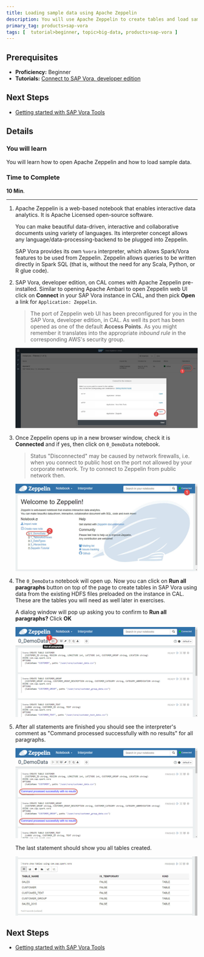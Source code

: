 ```yaml
---
title: Loading sample data using Apache Zeppelin
description: You will use Apache Zeppelin to create tables and load sample data from files already created in HDFS in SAP Vora, developer edition, on CAL.
primary_tag: products>sap-vora
tags: [  tutorial>beginner, topic>big-data, products>sap-vora ]
---
```

## Prerequisites  
 - **Proficiency:** Beginner
 - **Tutorials:** [Connect to SAP Vora, developer edition](https://www.sap.com/developer/tutorials/vora-connect.html)

## Next Steps
 - [Getting started with SAP Vora Tools](https://www.sap.com/developer/tutorials/vora-tools-getting-started.html)

## Details
### You will learn  
You will learn how to open Apache Zeppelin and how to load sample data.

### Time to Complete
**10 Min**.

---

1. Apache Zeppelin is a web-based notebook that enables interactive data analytics. It is Apache Licensed open-source software.

    You can make beautiful data-driven, interactive and collaborative documents using variety of languages. Its interpreter concept allows any language/data-processing-backend to be plugged into Zeppelin.

    SAP Vora provides its own `%vora` interpreter, which allows Spark/Vora features to be used from Zeppelin. Zeppelin allows queries to be written directly in Spark SQL (that is, without the need for any Scala, Python, or R glue code).

2. SAP Vora, developer edition, on CAL comes with Apache Zeppelin pre-installed. Similar to opening Apache Ambari to open Zeppelin web UI click on **Connect** in your SAP Vora instance in CAL, and then pick **Open** a link for `Application: Zeppelin`.

    >The port of Zeppelin web UI has been preconfigured for you in the SAP Vora, developer edition, in CAL. As well its port has been opened as one of the default **Access Points**. As you might remember it translates into the appropriate _inbound rule_ in the corresponding AWS's security group.

    ![Opening Apache Zeppelin from CAL cockpit](vorazeppelin01.jpg)

3. Once Zeppelin opens up in a new browser window, check it is **Connected** and if yes, then click on `0_DemoData` notebook.

    >Status "Disconnected" may be caused by network firewalls, i.e. when you connect to public host on the port not allowed by your corporate network. Try to connect to Zeppelin from public network then.

    ![Opening 0_DemoData notebook](vorazeppelin02.jpg)

4. The `0_DemoData` notebook will open up. Now you can click on **Run all paragraphs** button on top of the page to create tables in SAP Vora using data from the existing HDFS files preloaded on the instance in CAL. These are the tables you will need as well later in exercises.

    A dialog window will pop up asking you to confirm to **Run all paragraphs?** Click **OK**

    ![Running all statements from 0_DemoData notebook](vorazeppelin03.jpg)

5. After all statements are finished you should see the interpreter's comment as "Command processed successfully with no results" for all paragraphs.

    ![All statements executed in 0_DemoData notebook](vorazeppelin04.jpg)    

    The last statement should show you all tables created.

    ![All tables created](vorazeppelin05.jpg)

## Next Steps
 - [Getting started with SAP Vora Tools](https://www.sap.com/developer/tutorials/vora-tools-getting-started.html)
